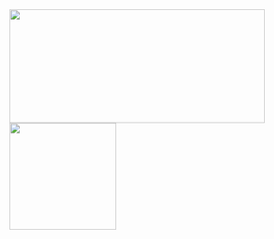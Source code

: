 <a href="https://github.com/anuraghazra/github-readme-stats">
  <img height=200 width=450 align="center" src="https://github-readme-stats.vercel.app/api?username=M3ndezz&show_icons=true&theme=dark#gh-dark-mode-only" />
</a>
<a href="https://github.com/anuraghazra/convoychat">
  <img height=188 align="center" src="https://github-readme-stats.vercel.app/api/top-langs?username=M3ndezz&layout=donut&langs_count=8&card_width=320&theme=dark#gh-dark-mode-only" />
</a>
